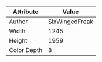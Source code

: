 # 
| Attribute | Value |
| ---  | ---     |
| Author | SixWingedFreak |
| Width | 1245 |
| Height | 1959 |
| Color Depth | 8 |

